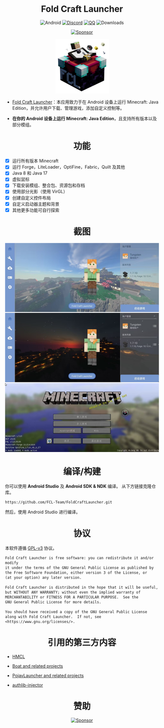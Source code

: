 <h1 align="center">Fold Craft Launcher</h1>

<div align="center">

![Android](https://img.shields.io/badge/Android-3DDC84?style=for-the-badge&logo=android&logoColor=white)
[![Discord](https://img.shields.io/badge/Discord-4903FC?style=for-the-badge&logo=discord&logoColor=white)](https://discord.gg/ffhvuXTwyV)
[![QQ](https://img.shields.io/badge/QQ-4903FC?style=for-the-badge&logoColor=white)](http://qm.qq.com/cgi-bin/qm/qr?_wv=1027&k=LwxydGEvBZJnn09sXOjkQo9tuuLcYwx5&authKey=seyY5pPUCIHMWS5FqVryq926T0G2GarSXetpxxV9DJxBVt%2FPcg1vxN%2F%2FXpsCowyk&noverify=0&group_code=762054349)
![Downloads](https://img.shields.io/github/downloads/FCL-Team/FoldCraftLauncher/total?color=green&style=for-the-badge)

[![Sponsor](https://img.shields.io/badge/sponsor-30363D?style=for-the-badge&logo=GitHub-Sponsors&logoColor=#EA4AAA)](https://afdian.net/@tungs)

</div>

<div align="center">
    <img width="175" src="/assets/img/docs/introduction/img_app.png"></img>
</div>

- [Fold Craft Launcher](https://fcl-team.github.io/)：本应用致力于在 Android 设备上运行 Minecraft: Java Edition，并允许用户下载、管理游戏，添加自定义控制等。

- **在你的 Android 设备上运行 Minecraft: Java Edition**，且支持所有版本以及部分模组。

<h1 align="center">功能</h1>

- [x] 运行所有版本 Minecraft
- [x] 运行 Forge，LiteLoader，OptiFine，Fabric，Quilt 及其他
- [x] Java 8 和 Java 17
- [x] 虚拟鼠标
- [x] 下载安装模组、整合包、资源包和存档
- [x] 使用部分光影（使用 VirGL）
- [x] 创建自定义控件布局
- [x] 自定义启动器主题和背景
- [x] 其他更多功能可自行探索

<h1 align="center">截图</h1>

![GameScreen1](/assets/img/docs/introduction/ui_main_light.jpg)
![GameScreen2](/assets/img/docs/introduction/ui_main_dark.jpg)
![GameScreen3](/assets/img/docs/introduction/game.jpg)

<h1 align="center">编译/构建</h1>

你可以使用 **Android Studio** 及 **Android SDK & NDK** 编译。
从下方链接克隆仓库。
```
https://github.com/FCL-Team/FoldCraftLauncher.git
```
然后，使用 Android Studio 进行编译。

<h1 align="center">协议</h1>

本软件遵循 [GPL-v3](https://www.gnu.org/licenses/gpl-3.0.html) 协议。
```
Fold Craft Launcher is free software: you can redistribute it and/or modify
it under the terms of the GNU General Public License as published by
the Free Software Foundation, either version 3 of the License, or
(at your option) any later version.

Fold Craft Launcher is distributed in the hope that it will be useful,
but WITHOUT ANY WARRANTY; without even the implied warranty of
MERCHANTABILITY or FITNESS FOR A PARTICULAR PURPOSE.  See the
GNU General Public License for more details.

You should have received a copy of the GNU General Public License
along with Fold Craft Launcher.  If not, see <https://www.gnu.org/licenses/>.
```

<h1 align="center">引用的第三方内容</h1>

- [HMCL](https://github.com/huanghongxun/HMCL)

- [Boat and related projects](https://github.com/AOF-Dev/Boat)

- [PojavLauncher and related projects](https://github.com/PojavLauncherTeam/PojavLauncher)

- [authlib-injector](https://github.com/yushijinhun/authlib-injector)

<h1 align="center">赞助</h1>

<div align="center">

[![Sponsor](https://img.shields.io/badge/sponsor-30363D?style=for-the-badge&logo=GitHub-Sponsors&logoColor=#EA4AAA)](https://afdian.net/@tungs)

</div>